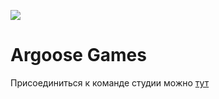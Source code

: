 ![](https://github.com/LuisanArgoose/LuisanAroose/blob/main/ArgooseLogo.png)
# Argoose Games
Присоединиться к команде студии можно [тут](t.me/LuisanArgoose)
